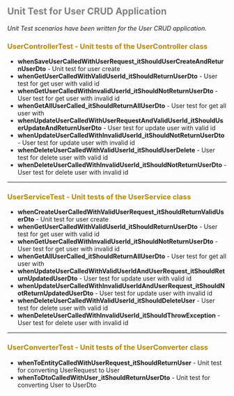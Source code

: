## <span style="color:gray"> Unit Test for User CRUD Application </span>

_Unit Test scenarios have been written for the User CRUD application._


### <span style="color:darkgoldenrod"> UserControllerTest - Unit tests of the UserController class </span>

- **whenSaveUserCalledWithUserRequest_itShouldUserCreateAndReturnUserDto** - Unit test for user create
- **whenGetUserCalledWithValidUserId_itShouldReturnUserDto** - User test for get user with valid id
- **whenGetUserCalledWithInvalidUserId_itShouldNotReturnUserDto** - User test for get user with invalid id
- **whenGetAllUserCalled_itShouldReturnAllUserDto** - User test for get all user with
- **whenUpdateUserCalledWithUserRequestAndValidUserId_itShouldUserUpdateAndReturnUserDto** - User test for update user with valid id
- **whenUpdateUserCalledWithInvalidUserId_itShouldNotReturnUserDto** - User test for update user with invalid id
- **whenDeleteUserCalledWithValidUserId_itShouldUserDelete** - User test for delete user with valid id
- **whenDeleteUserCalledWithInvalidUserId_itShouldNotReturnUserDto** - User test for delete user with invalid id

<hr/>

### <span style="color:darkgoldenrod"> UserServiceTest - Unit tests of the UserService class </span>



- **whenCreateUserCalledWithValidUserRequest_itShouldReturnValidUserDto** - Unit test for user create
- **whenGetUserCalledWithValidUserId_itShouldReturnUserDto** - User test for get user with valid id
- **whenGetUserCalledWithInvalidUserId_itShouldNotReturnUserDto** - User test for get user with invalid id
- **whenGetAllUserCalled_itShouldReturnAllUserDto** - User test for get all user with
- **whenUpdateUserCalledWithValidUserIdAndUserRequest_itShouldReturnUpdatedUserDto** - User test for update user with valid id
- **whenUpdateUserCalledWithInvalidUserIdAndUserRequest_itShouldNotReturnUpdatedUserDto** - User test for update user with invalid id
- **whenDeleteUserCalledWithValidUserId_itShouldDeleteUser** - User test for delete user with valid id
- **whenDeleteUserCalledWithInvalidUserId_itShouldThrowException** - User test for delete user with invalid id

<hr/>

### <span style="color:darkgoldenrod"> UserConverterTest - Unit tests of the UserConverter class </span>

- **whenToEntityCalledWithUserRequest_itShouldReturnUser** - Unit test for converting UserRequest to User
- **whenToDtoCalledWithUser_itShouldReturnUserDto** - Unit test for converting User to UserDto